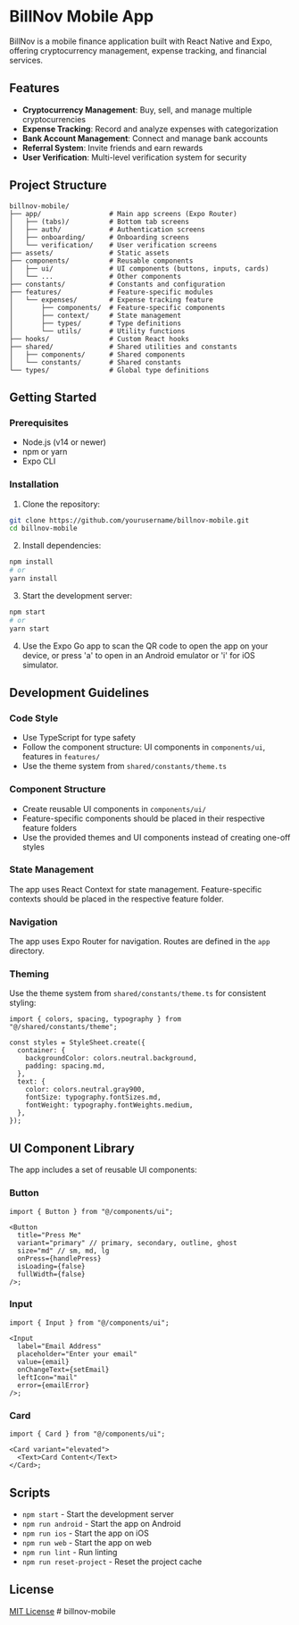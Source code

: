 # BillNov Mobile App

BillNov is a mobile finance application built with React Native and Expo, offering cryptocurrency management, expense tracking, and financial services.

## Features

- **Cryptocurrency Management**: Buy, sell, and manage multiple cryptocurrencies
- **Expense Tracking**: Record and analyze expenses with categorization
- **Bank Account Management**: Connect and manage bank accounts
- **Referral System**: Invite friends and earn rewards
- **User Verification**: Multi-level verification system for security

## Project Structure

```
billnov-mobile/
├── app/                 # Main app screens (Expo Router)
│   ├── (tabs)/          # Bottom tab screens
│   ├── auth/            # Authentication screens
│   ├── onboarding/      # Onboarding screens
│   └── verification/    # User verification screens
├── assets/              # Static assets
├── components/          # Reusable components
│   ├── ui/              # UI components (buttons, inputs, cards)
│   └── ...              # Other components
├── constants/           # Constants and configuration
├── features/            # Feature-specific modules
│   └── expenses/        # Expense tracking feature
│       ├── components/  # Feature-specific components
│       ├── context/     # State management
│       ├── types/       # Type definitions
│       └── utils/       # Utility functions
├── hooks/               # Custom React hooks
├── shared/              # Shared utilities and constants
│   ├── components/      # Shared components
│   └── constants/       # Shared constants
└── types/               # Global type definitions
```

## Getting Started

### Prerequisites

- Node.js (v14 or newer)
- npm or yarn
- Expo CLI

### Installation

1. Clone the repository:

```sh
git clone https://github.com/yourusername/billnov-mobile.git
cd billnov-mobile
```

2. Install dependencies:

```sh
npm install
# or
yarn install
```

3. Start the development server:

```sh
npm start
# or
yarn start
```

4. Use the Expo Go app to scan the QR code to open the app on your device, or press 'a' to open in an Android emulator or 'i' for iOS simulator.

## Development Guidelines

### Code Style

- Use TypeScript for type safety
- Follow the component structure: UI components in `components/ui`, features in `features/`
- Use the theme system from `shared/constants/theme.ts`

### Component Structure

- Create reusable UI components in `components/ui/`
- Feature-specific components should be placed in their respective feature folders
- Use the provided themes and UI components instead of creating one-off styles

### State Management

The app uses React Context for state management. Feature-specific contexts should be placed in the respective feature folder.

### Navigation

The app uses Expo Router for navigation. Routes are defined in the `app` directory.

### Theming

Use the theme system from `shared/constants/theme.ts` for consistent styling:

```tsx
import { colors, spacing, typography } from "@/shared/constants/theme";

const styles = StyleSheet.create({
  container: {
    backgroundColor: colors.neutral.background,
    padding: spacing.md,
  },
  text: {
    color: colors.neutral.gray900,
    fontSize: typography.fontSizes.md,
    fontWeight: typography.fontWeights.medium,
  },
});
```

## UI Component Library

The app includes a set of reusable UI components:

### Button

```tsx
import { Button } from "@/components/ui";

<Button
  title="Press Me"
  variant="primary" // primary, secondary, outline, ghost
  size="md" // sm, md, lg
  onPress={handlePress}
  isLoading={false}
  fullWidth={false}
/>;
```

### Input

```tsx
import { Input } from "@/components/ui";

<Input
  label="Email Address"
  placeholder="Enter your email"
  value={email}
  onChangeText={setEmail}
  leftIcon="mail"
  error={emailError}
/>;
```

### Card

```tsx
import { Card } from "@/components/ui";

<Card variant="elevated">
  <Text>Card Content</Text>
</Card>;
```

## Scripts

- `npm start` - Start the development server
- `npm run android` - Start the app on Android
- `npm run ios` - Start the app on iOS
- `npm run web` - Start the app on web
- `npm run lint` - Run linting
- `npm run reset-project` - Reset the project cache

## License

[MIT License](LICENSE)
#   b i l l n o v - m o b i l e  
 
